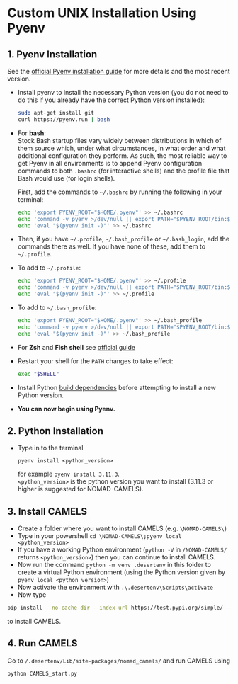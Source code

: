 # Custom UNIX Installation Using Pyenv

## 1. Pyenv Installation
See the [official Pyenv installation guide](https://github.com/pyenv/pyenv#installation) for more details and the most recent version.

- Install pyenv to install the necessary Python version (you do not need to do this if you already have the correct Python version installed):
  ```bash
  sudo apt-get install git
  curl https://pyenv.run | bash
  ```
- For **bash**:\
Stock Bash startup files vary widely between distributions in which of them source which, under what circumstances, in what order and what additional configuration they perform. As such, the most reliable way to get Pyenv in all environments is to append Pyenv configuration commands to both `.bashrc` (for interactive shells) and the profile file that Bash would use (for login shells).

  First, add the commands to `~/.bashrc` by running the following in your terminal:
  ```bash
  echo 'export PYENV_ROOT="$HOME/.pyenv"' >> ~/.bashrc
  echo 'command -v pyenv >/dev/null || export PATH="$PYENV_ROOT/bin:$PATH"' >> ~/.bashrc
  echo 'eval "$(pyenv init -)"' >> ~/.bashrc
  ```
- Then, if you have `~/.profile`, `~/.bash_profile` or `~/.bash_login`, add the commands there as well. If you have none of these, add them to `~/.profile`.
- To add to `~/.profile`:  
  ```bash
  echo 'export PYENV_ROOT="$HOME/.pyenv"' >> ~/.profile
  echo 'command -v pyenv >/dev/null || export PATH="$PYENV_ROOT/bin:$PATH"' >> ~/.profile
  echo 'eval "$(pyenv init -)"' >> ~/.profile
  ```
- To add to `~/.bash_profile`:  
  ```bash
  echo 'export PYENV_ROOT="$HOME/.pyenv"' >> ~/.bash_profile
  echo 'command -v pyenv >/dev/null || export PATH="$PYENV_ROOT/bin:$PATH"' >> ~/.bash_profile
  echo 'eval "$(pyenv init -)"' >> ~/.bash_profile
  ```
- For **Zsh** and **Fish shell** see [official guide](https://github.com/pyenv/pyenv#installation)
- Restart your shell for the `PATH` changes to take effect:
  ```bash
  exec "$SHELL"
  ```
- Install Python [build dependencies](https://github.com/pyenv/pyenv/wiki#suggested-build-environment) before attempting to install a new Python version.
- **You can now begin using Pyenv.**
## 2. Python Installation
- Type in to the terminal 
  ```
  pyenv install <python_version>
  ``` 
  for example `pyenv install 3.11.3`.\
`<python_version>` is the python version you want to install (3.11.3 or higher is suggested for NOMAD-CAMELS).
## 3. Install CAMELS
- Create a folder where you want to install CAMELS (e.g. `\NOMAD-CAMELS\`)
- Type in your powershell `cd \NOMAD-CAMELS\;pyenv local <python_version> `
- If you have a working Python environment (`python -V` in `/NOMAD-CAMELS/` returns `<python_version>`) then you can continue to install CAMELS.
- Now  run the command `python -m venv .desertenv` in this folder to create a virtual Python environment (using the Python version given by `pyenv local <python_version>`)
- Now  activate the environment with `.\.desertenv\Scripts\activate`
- Now type
```bash
pip install --no-cache-dir --index-url https://test.pypi.org/simple/ --extra-index-url https://pypi.org/simple nomad-camels 
```
   to install CAMELS.
## 4. Run CAMELS
Go to `/.desertenv/Lib/site-packages/nomad_camels/` and run CAMELS using
```bash
python CAMELS_start.py
```
